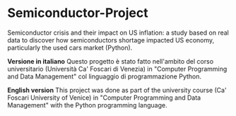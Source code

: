 # Semiconductor-Project
Semiconductor crisis and their impact on US inflation: a study based on real data to discover how semiconductors shortage impacted US economy, particularly the used cars market (Python).

**Versione in italiano**
Questo progetto è stato fatto nell'ambito del corso universitario (Università Ca' Foscari di Venezia) in "Computer Programming and Data Management" col linguaggio di programmazione Python.

**English version**
This project was done as part of the university course (Ca' Foscari University of Venice) in "Computer Programming and Data Management" with the Python programming language.
